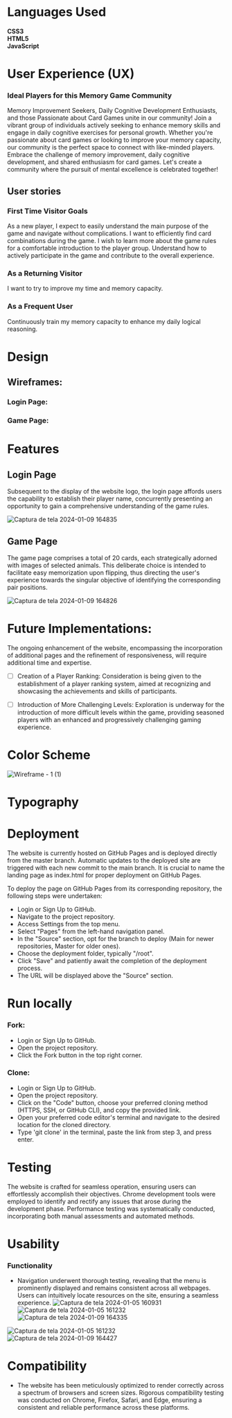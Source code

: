 # Languages Used
**CSS3 <br />
HTML5 <br />
JavaScript <br />**




# User Experience (UX)

### Ideal Players for this Memory Game Community
Memory Improvement Seekers, Daily Cognitive Development Enthusiasts, and those Passionate about Card Games unite in our community!
Join a vibrant group of individuals actively seeking to enhance memory skills and engage in daily cognitive exercises for personal growth. Whether you're passionate about card games or looking to improve your memory capacity, our community is the perfect space to connect with like-minded players. Embrace the challenge of memory improvement, daily cognitive development, and shared enthusiasm for card games. Let's create a community where the pursuit of mental excellence is celebrated together!



## User stories

### First Time Visitor Goals
As a new player, I expect to easily understand the main purpose of the game and navigate without complications.
I want to efficiently find card combinations during the game.
I wish to learn more about the game rules for a comfortable introduction to the player group.
Understand how to actively participate in the game and contribute to the overall experience.

### As a Returning Visitor
I want to try to improve my time and memory capacity.

### As a Frequent User
Continuously train my memory capacity to enhance my daily logical reasoning.



# Design
## Wireframes:
### Login Page:
### Game Page:

# Features

## Login Page
Subsequent to the display of the website logo, the login page affords users the capability to establish their player name, concurrently presenting an opportunity to gain a comprehensive understanding of the game rules.

![Captura de tela 2024-01-09 164835](https://github.com/Rupthuz/Portfolio-2---Memory-game/assets/74190717/a14e7b40-8d23-4b2d-ba9c-1b3f9d158540)

## Game Page
The game page comprises a total of 20 cards, each strategically adorned with images of selected animals. This deliberate choice is intended to facilitate easy memorization upon flipping, thus directing the user's experience towards the singular objective of identifying the corresponding pair positions.

![Captura de tela 2024-01-09 164826](https://github.com/Rupthuz/Portfolio-2---Memory-game/assets/74190717/f1a37a64-6560-48a1-813a-9bfd2c620b85)

# Future Implementations:
The ongoing enhancement of the website, encompassing the incorporation of additional pages and the refinement of responsiveness, will require additional time and expertise.

- [ ] Creation of a Player Ranking:
Consideration is being given to the establishment of a player ranking system, aimed at recognizing and showcasing the achievements and skills of participants.

- [ ] Introduction of More Challenging Levels:
Exploration is underway for the introduction of more difficult levels within the game, providing seasoned players with an enhanced and progressively challenging gaming experience.

# Color Scheme

![Wireframe - 1 (1)](https://github.com/Rupthuz/Portfolio-2---Memory-game/assets/74190717/9b0eb6f8-876a-4918-b4b7-0bf819d3e383)

# Typography

# Deployment

The website is currently hosted on GitHub Pages and is deployed directly from the master branch. Automatic updates to the deployed site are triggered with each new commit to the main branch. It is crucial to name the landing page as index.html for proper deployment on GitHub Pages.

To deploy the page on GitHub Pages from its corresponding repository, the following steps were undertaken:

- Login or Sign Up to GitHub.
- Navigate to the project repository.
- Access Settings from the top menu.
- Select "Pages" from the left-hand navigation panel.
- In the "Source" section, opt for the branch to deploy (Main for newer repositories, Master for older ones).
- Choose the deployment folder, typically "/root".
- Click "Save" and patiently await the completion of the deployment process.
- The URL will be displayed above the "Source" section.

# Run locally
### Fork:

- Login or Sign Up to GitHub.
- Open the project repository.
- Click the Fork button in the top right corner.

### Clone:
- Login or Sign Up to GitHub.
- Open the project repository.
- Click on the "Code" button, choose your preferred cloning method (HTTPS, SSH, or GitHub CLI), and copy the provided link.
- Open your preferred code editor's terminal and navigate to the desired location for the cloned directory.
- Type 'git clone' in the terminal, paste the link from step 3, and press enter.

# Testing
The website is crafted for seamless operation, ensuring users can effortlessly accomplish their objectives. Chrome development tools were employed to identify and rectify any issues that arose during the development phase. Performance testing was systematically conducted, incorporating both manual assessments and automated methods.





# Usability
### Functionality

- Navigation underwent thorough testing, revealing that the menu is prominently displayed and remains consistent across all webpages. Users can intuitively locate resources on the site, ensuring a seamless experience.
![Captura de tela 2024-01-05 160931](https://github.com/Rupthuz/Portfolio-2---Memory-game/assets/74190717/8b30c1a9-f80f-40fa-b2e6-385ec56e2daf)
![Captura de tela 2024-01-05 161232](https://github.com/Rupthuz/Portfolio-2---Memory-game/assets/74190717/d72ad8e2-4a84-4f24-a313-7226f6236339)
![Captura de tela 2024-01-09 164335](https://github.com/Rupthuz/Portfolio-2---Memory-game/assets/74190717/87ec9771-844c-4615-8d42-5769c99d2584)

![Captura de tela 2024-01-05 161232](https://github.com/Rupthuz/Portfolio-2---Memory-game/assets/74190717/d72ad8e2-4a84-4f24-a313-7226f6236339)
![Captura de tela 2024-01-09 164427](https://github.com/Rupthuz/Portfolio-2---Memory-game/assets/74190717/29cf15af-909d-4571-989a-89b6d32b9f15)


# Compatibility

- The website has been meticulously optimized to render correctly across a spectrum of browsers and screen sizes. Rigorous compatibility testing was conducted on Chrome, Firefox, Safari, and Edge, ensuring a consistent and reliable performance across these platforms.
